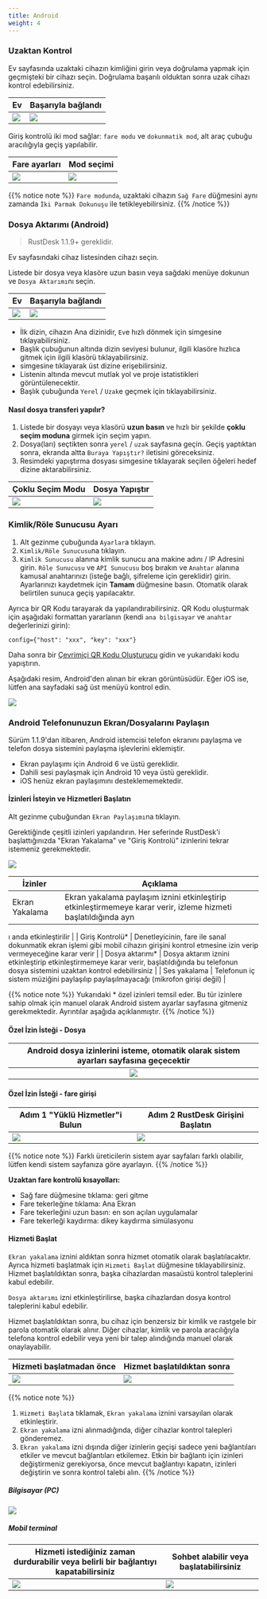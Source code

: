 ```yaml
---
title: Android
weight: 4
---
```


### Uzaktan Kontrol

Ev sayfasında uzaktaki cihazın kimliğini girin veya doğrulama yapmak için geçmişteki bir cihazı seçin.
Doğrulama başarılı olduktan sonra uzak cihazı kontrol edebilirsiniz.

| Ev | Başarıyla bağlandı |
| --------------- | -------------------------------------------------------- |
| ![](/docs/en/client/android/images/connection_home_en.jpg?width=300px) | ![](/docs/en/client/android/images/connection_en.jpg?width=300px) |

Giriş kontrolü iki mod sağlar: `fare modu` ve `dokunmatik mod`, alt araç çubuğu aracılığıyla geçiş yapılabilir.

| Fare ayarları | Mod seçimi |
| --------------- | -------------------------------------------------------- |
| ![](/docs/en/client/android/images/touch_mode_icon_en.png?width=300px) | ![](/docs/en/client/android/images/touch_mode_en.jpg?width=300px) |

{{% notice note %}}
`Fare modunda`, uzaktaki cihazın `Sağ Fare` düğmesini aynı zamanda `İki Parmak Dokunuşu` ile tetikleyebilirsiniz.
{{% /notice %}}

### Dosya Aktarımı (Android)

> RustDesk 1.1.9+ gereklidir.

Ev sayfasındaki cihaz listesinden cihazı seçin.

Listede bir dosya veya klasöre uzun basın veya sağdaki menüye dokunun ve `Dosya Aktarımı`nı seçin.

| Ev | Başarıyla bağlandı |
| --------------- | -------------------------------------------------------- |
| ![](/docs/en/client/android/images/connection_home_file_en.jpg?width=300px) | ![](/docs/en/client/android/images/file_connection_en.jpg?width=300px) |

- İlk dizin, cihazın Ana dizinidir, `Ev`e hızlı dönmek için <i class="fas fa-home"></i> simgesine tıklayabilirsiniz.
- Başlık çubuğunun altında dizin seviyesi bulunur, ilgili klasöre hızlıca gitmek için ilgili klasörü tıklayabilirsiniz.
- <i class="fas fa-arrow-up"></i> simgesine tıklayarak üst dizine erişebilirsiniz.
- Listenin altında mevcut mutlak yol ve proje istatistikleri görüntülenecektir.
- Başlık çubuğunda `Yerel` / `Uzak`e geçmek için tıklayabilirsiniz.

#### Nasıl dosya transferi yapılır?

1. Listede bir dosyayı veya klasörü **uzun basın** ve hızlı bir şekilde **çoklu seçim moduna** girmek için seçim yapın.
2. Dosya(ları) seçtikten sonra `yerel` / `uzak` sayfasına geçin. Geçiş yaptıktan sonra, ekranda altta `Buraya Yapıştır?` iletisini göreceksiniz.
3. Resimdeki yapıştırma dosyası simgesine tıklayarak seçilen öğeleri hedef dizine aktarabilirsiniz.

| Çoklu Seçim Modu | Dosya Yapıştır |
| --------------- | -------------------------------------------------------- |
| ![](/docs/en/client/android/images/file_multi_select_en.jpg?width=300px) | ![](/docs/en/client/android/images/file_copy_en.jpg?width=300px) |

### Kimlik/Röle Sunucusu Ayarı

1. Alt gezinme çubuğunda `Ayarlar`a tıklayın.
2. `Kimlik/Röle Sunucusu`na tıklayın.
3. `Kimlik Sunucusu` alanına kimlik sunucu ana makine adını / IP Adresini girin. `Röle Sunucusu` ve `API Sunucusu` boş bırakın ve `Anahtar` alanına kamusal anahtarınızı (isteğe bağlı, şifreleme için gereklidir) girin. Ayarlarınızı kaydetmek için **Tamam** düğmesine basın. Otomatik olarak belirtilen sunuca geçiş yapılacaktır.

Ayrıca bir QR Kodu tarayarak da yapılandırabilirsiniz. QR Kodu oluşturmak için aşağıdaki formattan yararlanın (kendi `ana bilgisayar` ve `anahtar` değerlerinizi girin):

```nolang
config={"host": "xxx", "key": "xxx"}
```

Daha sonra bir [Çevrimiçi QR Kodu Oluşturucu](https://www.qr-code-generator.com/) gidin ve yukarıdaki kodu yapıştırın.

Aşağıdaki resim, Android'den alınan bir ekran görüntüsüdür. Eğer iOS ise, lütfen ana sayfadaki sağ üst menüyü kontrol edin.

![](/docs/en/client/android/images/id_setting_en.jpg?width=300px)

### Android Telefonunuzun Ekran/Dosyalarını Paylaşın

Sürüm 1.1.9'dan itibaren, Android istemcisi telefon ekranını paylaşma ve telefon dosya sistemini paylaşma işlevlerini eklemiştir.

- Ekran paylaşımı için Android 6 ve üstü gereklidir.
- Dahili sesi paylaşmak için Android 10 veya üstü gereklidir.
- iOS henüz ekran paylaşımını desteklememektedir.

#### İzinleri İsteyin ve Hizmetleri Başlatın

Alt gezinme çubuğundan `Ekran Paylaşımı`na tıklayın.

Gerektiğinde çeşitli izinleri yapılandırın. Her seferinde RustDesk'i başlattığınızda "Ekran Yakalama" ve "Giriş Kontrolü" izinlerini tekrar istemeniz gerekmektedir.

![](/docs/en/client/android/images/server_off_en.jpg?width=300px)

| İzinler | Açıklama |
| -- | -- |
| Ekran Yakalama | Ekran yakalama paylaşım iznini etkinleştirip etkinleştirmemeye karar verir, izleme hizmeti başlatıldığında ayn

ı anda etkinleştirilir |
| Giriş Kontrolü* | Denetleyicinin, fare ile sanal dokunmatik ekran işlemi gibi mobil cihazın girişini kontrol etmesine izin verip vermeyeceğine karar verir |
| Dosya aktarımı* | Dosya aktarım iznini etkinleştirip etkinleştirmemeye karar verir, başlatıldığında bu telefonun dosya sistemini uzaktan kontrol edebilirsiniz |
| Ses yakalama | Telefonun iç sistem müziğini paylaşılıp paylaşılmayacağı (mikrofon girişi değil) |

{{% notice note %}}
Yukarıdaki * özel izinleri temsil eder. Bu tür izinlere sahip olmak için manuel olarak Android sistem ayarlar sayfasına gitmeniz gerekmektedir. Ayrıntılar aşağıda açıklanmıştır.
{{% /notice %}}

#### **Özel İzin İsteği - Dosya**

| Android dosya izinlerini isteme, otomatik olarak sistem ayarları sayfasına geçecektir |
| :---------------: |
| ![](/docs/en/client/android/images/get_file_en.jpg?width=300px) |

#### **Özel İzin İsteği - fare girişi**
| Adım 1 "Yüklü Hizmetler"i Bulun | Adım 2 RustDesk Girişini Başlatın |
| -- | -- |
| ![](/docs/en/client/android/images/get_input1_en.jpg?width=300px) | ![](/docs/en/client/android/images/get_input2_en.jpg?width=300px) |

{{% notice note %}}
Farklı üreticilerin sistem ayar sayfaları farklı olabilir, lütfen kendi sistem sayfanıza göre ayarlayın.
{{% /notice %}}

**Uzaktan fare kontrolü kısayolları:**

- Sağ fare düğmesine tıklama: geri gitme
- Fare tekerleğine tıklama: Ana Ekran
- Fare tekerleğini uzun basın: en son açılan uygulamalar
- Fare tekerleği kaydırma: dikey kaydırma simülasyonu

#### **Hizmeti Başlat**

`Ekran yakalama` iznini aldıktan sonra hizmet otomatik olarak başlatılacaktır. Ayrıca hizmeti başlatmak için `Hizmeti Başlat` düğmesine tıklayabilirsiniz. Hizmet başlatıldıktan sonra, başka cihazlardan masaüstü kontrol taleplerini kabul edebilir.

`Dosya aktarımı` izni etkinleştirilirse, başka cihazlardan dosya kontrol taleplerini kabul edebilir.

Hizmet başlatıldıktan sonra, bu cihaz için benzersiz bir kimlik ve rastgele bir parola otomatik olarak alınır. Diğer cihazlar, kimlik ve parola aracılığıyla telefona kontrol edebilir veya yeni bir talep alındığında manuel olarak onaylayabilir.

| Hizmeti başlatmadan önce | Hizmet başlatıldıktan sonra |
| -- | -- |
| ![](/docs/en/client/android/images/server_off_en.jpg?width=300px) | ![](/docs/en/client/android/images/server_on_en.jpg?width=300px) |

{{% notice note %}}
1. `Hizmeti Başlat`a tıklamak, `Ekran yakalama` iznini varsayılan olarak etkinleştirir.
2. `Ekran yakalama` izni alınmadığında, diğer cihazlar kontrol talepleri gönderemez.
3. `Ekran yakalama` izni dışında diğer izinlerin geçişi sadece yeni bağlantıları etkiler ve mevcut bağlantıları etkilemez. Etkin bir bağlantı için izinleri değiştirmeniz gerekiyorsa, önce mevcut bağlantıyı kapatın, izinleri değiştirin ve sonra kontrol talebi alın.
{{% /notice %}}

##### Bilgisayar (PC)

![](/docs/en/client/android/images/android_server_pc_side_en.png?width=700px)

##### Mobil terminal

| Hizmeti istediğiniz zaman durdurabilir veya belirli bir bağlantıyı kapatabilirsiniz | Sohbet alabilir veya başlatabilirsiniz |
| -- | -- |
| ![](/docs/en/client/android/images/server_on_en.jpg?width=300px) | ![](/docs/en/client/android/images/android_server2_en.jpg?width=300px) |
